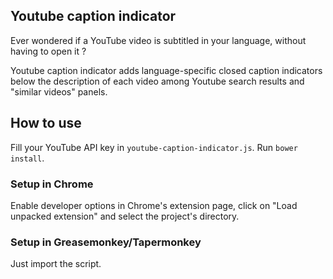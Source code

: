 ## Youtube caption indicator

Ever wondered if a YouTube video is subtitled in your language, without having to open it ?
  
Youtube caption indicator adds language-specific closed caption indicators below the description of each video among Youtube search results and "similar videos" panels. 

## How to use

Fill your YouTube API key in `youtube-caption-indicator.js`.
Run `bower install`.

### Setup in Chrome

Enable developer options in Chrome's extension page, click on "Load unpacked extension" and select the project's directory.

### Setup in Greasemonkey/Tapermonkey

Just import the script.